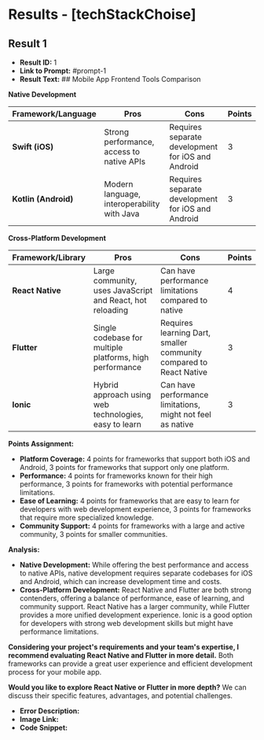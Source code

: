 # Results - [techStackChoise]

## Result 1
* **Result ID:** 1
* **Link to Prompt:** #prompt-1
* **Result Text:** ## Mobile App Frontend Tools Comparison

**Native Development**

| Framework/Language | Pros | Cons | Points |
|---|---|---|---|
| **Swift (iOS)** | Strong performance, access to native APIs | Requires separate development for iOS and Android | 3 |
| **Kotlin (Android)** | Modern language, interoperability with Java | Requires separate development for iOS and Android | 3 |

**Cross-Platform Development**

| Framework/Library | Pros | Cons | Points |
|---|---|---|---|
| **React Native** | Large community, uses JavaScript and React, hot reloading | Can have performance limitations compared to native | 4 |
| **Flutter** | Single codebase for multiple platforms, high performance | Requires learning Dart, smaller community compared to React Native | 3 |
| **Ionic** | Hybrid approach using web technologies, easy to learn | Can have performance limitations, might not feel as native | 3 |

**Points Assignment:**

* **Platform Coverage:** 4 points for frameworks that support both iOS and Android, 3 points for frameworks that support only one platform.
* **Performance:** 4 points for frameworks known for their high performance, 3 points for frameworks with potential performance limitations.
* **Ease of Learning:** 4 points for frameworks that are easy to learn for developers with web development experience, 3 points for frameworks that require more specialized knowledge.
* **Community Support:** 4 points for frameworks with a large and active community, 3 points for smaller communities.

**Analysis:**

* **Native Development:** While offering the best performance and access to native APIs, native development requires separate codebases for iOS and Android, which can increase development time and costs.
* **Cross-Platform Development:** React Native and Flutter are both strong contenders, offering a balance of performance, ease of learning, and community support. React Native has a larger community, while Flutter provides a more unified development experience. Ionic is a good option for developers with strong web development skills but might have performance limitations.

**Considering your project's requirements and your team's expertise, I recommend evaluating React Native and Flutter in more detail.** Both frameworks can provide a great user experience and efficient development process for your mobile app.

**Would you like to explore React Native or Flutter in more depth?** We can discuss their specific features, advantages, and potential challenges.
* **Error Description:** 
* **Image Link:** 
* **Code Snippet:** 

